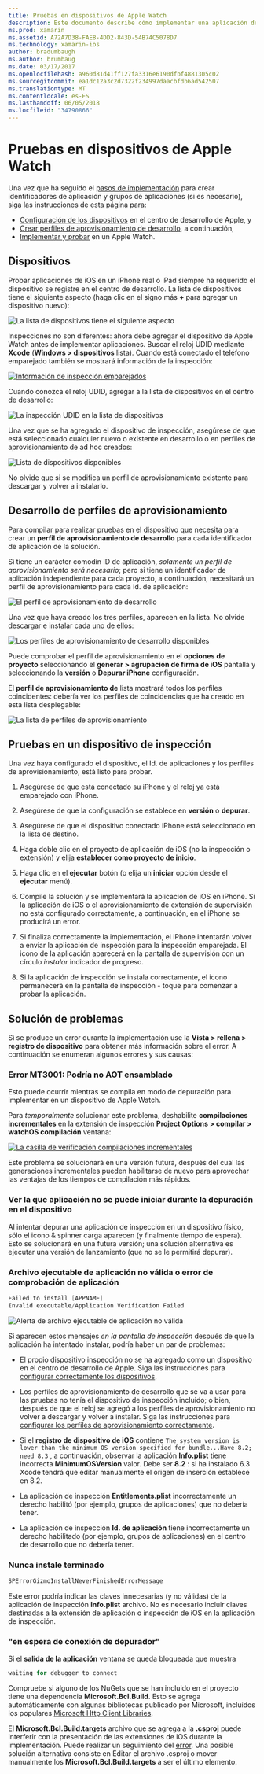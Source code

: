 ```yaml
---
title: Pruebas en dispositivos de Apple Watch
description: Este documento describe cómo implementar una aplicación de watchOS compilada con Xamarin para realizar pruebas en un Apple Watch real. Describe los dispositivos, el aprovisionamiento de perfiles, pruebas y se proporcionan algunas sugerencias para solucionar problemas.
ms.prod: xamarin
ms.assetid: A72A7D38-FAE8-4DD2-843D-54B74C5078D7
ms.technology: xamarin-ios
author: bradumbaugh
ms.author: brumbaug
ms.date: 03/17/2017
ms.openlocfilehash: a960d81d41ff127fa3316e6190dfbf4881305c02
ms.sourcegitcommit: ea1dc12a3c2d7322f234997daacbfdb6ad542507
ms.translationtype: MT
ms.contentlocale: es-ES
ms.lasthandoff: 06/05/2018
ms.locfileid: "34790866"
---
```

# <a name="testing-on-apple-watch-devices"></a>Pruebas en dispositivos de Apple Watch

Una vez que ha seguido el [pasos de implementación](~/ios/watchos/deploy-test/index.md) para crear identificadores de aplicación y grupos de aplicaciones (si es necesario), siga las instrucciones de esta página para:

- [Configuración de los dispositivos](#devices) en el centro de desarrollo de Apple, y
- [Crear perfiles de aprovisionamiento de desarrollo](#profiles), a continuación,
- [Implementar y probar](#testing) en un Apple Watch.

<a name="devices" />

## <a name="devices"></a>Dispositivos

Probar aplicaciones de iOS en un iPhone real o iPad siempre ha requerido el dispositivo se registre en el centro de desarrollo. La lista de dispositivos tiene el siguiente aspecto (haga clic en el signo más **+** para agregar un dispositivo nuevo):

![](device-images/devices-sml.png "La lista de dispositivos tiene el siguiente aspecto")

Inspecciones no son diferentes: ahora debe agregar el dispositivo de Apple Watch antes de implementar aplicaciones. Buscar el reloj UDID mediante **Xcode** (**Windows > dispositivos** lista). Cuando está conectado el teléfono emparejado también se mostrará información de la inspección:

[![](device-images/xcode-devices-sml.png "Información de inspección emparejados")](device-images/xcode-devices.png#lightbox)

Cuando conozca el reloj UDID, agregar a la lista de dispositivos en el centro de desarrollo:

![](device-images/devices-watch-sml.png "La inspección UDID en la lista de dispositivos")

Una vez que se ha agregado el dispositivo de inspección, asegúrese de que está seleccionado cualquier nuevo o existente en desarrollo o en perfiles de aprovisionamiento de ad hoc creados:

![](device-images/devices-provisioning.png "Lista de dispositivos disponibles")

No olvide que si se modifica un perfil de aprovisionamiento existente para descargar y volver a instalarlo.

<a name="profiles" />

## <a name="development-provisioning-profiles"></a>Desarrollo de perfiles de aprovisionamiento

Para compilar para realizar pruebas en el dispositivo que necesita para crear un **perfil de aprovisionamiento de desarrollo** para cada identificador de aplicación de la solución.

Si tiene un carácter comodín ID de aplicación, *solamente un perfil de aprovisionamiento será necesario*; pero si tiene un identificador de aplicación independiente para cada proyecto, a continuación, necesitará un perfil de aprovisionamiento para cada Id. de aplicación:

![](device-images/provisioningprofile-development.png "El perfil de aprovisionamiento de desarrollo")

Una vez que haya creado los tres perfiles, aparecen en la lista. No olvide descargar e instalar cada uno de ellos:

![](device-images/provisioningprofiles.png "Los perfiles de aprovisionamiento de desarrollo disponibles")

Puede comprobar el perfil de aprovisionamiento en el **opciones de proyecto** seleccionando el **generar > agrupación de firma de iOS** pantalla y seleccionando la **versión** o **Depurar iPhone** configuración.

El **perfil de aprovisionamiento de** lista mostrará todos los perfiles coincidentes: debería ver los perfiles de coincidencias que ha creado en esta lista desplegable:

![](device-images/options-selectprofile.png "La lista de perfiles de aprovisionamiento")


<a name="testing" />

## <a name="testing-on-a-watch-device"></a>Pruebas en un dispositivo de inspección

Una vez haya configurado el dispositivo, el Id. de aplicaciones y los perfiles de aprovisionamiento, está listo para probar.

1. Asegúrese de que está conectado su iPhone y el reloj ya está emparejado con iPhone.

2. Asegúrese de que la configuración se establece en **versión** o **depurar**.

3. Asegúrese de que el dispositivo conectado iPhone está seleccionado en la lista de destino.

4. Haga doble clic en el proyecto de aplicación de iOS (no la inspección o extensión) y elija **establecer como proyecto de inicio**.

5. Haga clic en el **ejecutar** botón (o elija un **iniciar** opción desde el **ejecutar** menú).

6. Compile la solución y se implementará la aplicación de iOS en iPhone.
  Si la aplicación de iOS o el aprovisionamiento de extensión de supervisión no está configurado correctamente, a continuación, en el iPhone se producirá un error.

7. Si finaliza correctamente la implementación, el iPhone intentarán volver a enviar la aplicación de inspección para la inspección emparejada. El icono de la aplicación aparecerá en la pantalla de supervisión con un círculo *instalar* indicador de progreso.

8. Si la aplicación de inspección se instala correctamente, el icono permanecerá en la pantalla de inspección - toque para comenzar a probar la aplicación.


## <a name="troubleshooting"></a>Solución de problemas

Si se produce un error durante la implementación use la **Vista > rellena > registro de dispositivo** para obtener más información sobre el error. A continuación se enumeran algunos errores y sus causas:

### <a name="error-mt3001-could-not-aot-the-assembly"></a>Error MT3001: Podría no AOT ensamblado

Esto puede ocurrir mientras se compila en modo de depuración para implementar en un dispositivo de Apple Watch.

Para *temporalmente* solucionar este problema, deshabilite **compilaciones incrementales** en la extensión de inspección **Project Options > compilar > watchOS compilación** ventana:

[![](device-images/disable-incremental-sml.png "La casilla de verificación compilaciones incrementales")](device-images/disable-incremental.png#lightbox)

Este problema se solucionará en una versión futura, después del cual las generaciones incrementales pueden habilitarse de nuevo para aprovechar las ventajas de los tiempos de compilación más rápidos.


### <a name="watch-app-fails-to-start-while-debugging-on-device"></a>Ver la que aplicación no se puede iniciar durante la depuración en el dispositivo

Al intentar depurar una aplicación de inspección en un dispositivo físico, sólo el icono & spinner carga aparecen (y finalmente tiempo de espera). Esto se solucionará en una futura versión; una solución alternativa es ejecutar una versión de lanzamiento (que no se le permitirá depurar).


### <a name="invalid-application-executable-or-application-verification-failed"></a>Archivo ejecutable de aplicación no válida o error de comprobación de aplicación

```csharp
Failed to install [APPNAME]
Invalid executable/Application Verification Failed
```

![](device-images/invalid-application-executable.png "Alerta de archivo ejecutable de aplicación no válida")

Si aparecen estos mensajes *en la pantalla de inspección* después de que la aplicación ha intentado instalar, podría haber un par de problemas:

- El propio dispositivo inspección no se ha agregado como un dispositivo en el centro de desarrollo de Apple. Siga las instrucciones para [configurar correctamente los dispositivos](#devices).

- Los perfiles de aprovisionamiento de desarrollo que se va a usar para las pruebas no tenía el dispositivo de inspección incluido; o bien, después de que el reloj se agregó a los perfiles de aprovisionamiento no volver a descargar y volver a instalar. Siga las instrucciones para [configurar los perfiles de aprovisionamiento correctamente](#profiles).

- Si el **registro de dispositivo de iOS** contiene `The system version is lower than the minimum OS version specified for bundle...Have 8.2; need 8.3` , a continuación, observar la aplicación **Info.plist** tiene incorrecta **MinimumOSVersion** valor.
  Debe ser **8.2** : si ha instalado 6.3 Xcode tendrá que editar manualmente el origen de inserción establece en 8.2.

- La aplicación de inspección **Entitlements.plist** incorrectamente un derecho habilitó (por ejemplo, grupos de aplicaciones) que no debería tener.

- La aplicación de inspección **Id. de aplicación** tiene incorrectamente un derecho habilitado (por ejemplo, grupos de aplicaciones) en el centro de desarrollo que no debería tener.



### <a name="install-never-finished"></a>Nunca instale terminado

```csharp
SPErrorGizmoInstallNeverFinishedErrorMessage
```

Este error podría indicar las claves innecesarias (y no válidas) de la aplicación de inspección **Info.plist** archivo. No es necesario incluir claves destinadas a la extensión de aplicación o inspección de iOS en la aplicación de inspección.

<!--eg. NSLocationAlwaysUsageDescription -->


### <a name="waiting-for-debugger-to-connect"></a>"en espera de conexión de depurador"

Si el **salida de la aplicación** ventana se queda bloqueada que muestra

```csharp
waiting for debugger to connect
```

Compruebe si alguno de los NuGets que se han incluido en el proyecto tiene una dependencia **Microsoft.Bcl.Build**. Esto se agrega automáticamente con algunas bibliotecas publicado por Microsoft, incluidos los populares [Microsoft Http Client Libraries](http://www.nuget.org/packages/Microsoft.Net.Http/).

El **Microsoft.Bcl.Build.targets** archivo que se agrega a la **.csproj** puede interferir con la presentación de las extensiones de iOS durante la implementación. Puede realizar un seguimiento del [error](https://bugzilla.xamarin.com/show_bug.cgi?id=29912).
Una posible solución alternativa consiste en Editar el archivo .csproj o mover manualmente los **Microsoft.Bcl.Build.targets** a ser el último elemento.

